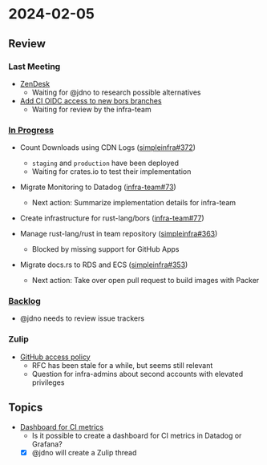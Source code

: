 # 2024-02-05

## Review

### Last Meeting

- [ZenDesk](https://rust-lang.zulipchat.com/#narrow/stream/242791-t-infra/topic/ZenDesk)
    - Waiting for @jdno to research possible alternatives
- [Add CI OIDC access to new bors branches](https://github.com/rust-lang/simpleinfra/pull/355)
    - Waiting for review by the infra-team

### [In Progress](https://github.com/orgs/rust-lang/projects/24/views/1)

- Count Downloads using CDN Logs ([simpleinfra#372](https://github.com/rust-lang/simpleinfra/issues/372))
    - `staging` and `production` have been deployed
    - Waiting for crates.io to test their implementation

- Migrate Monitoring to Datadog ([infra-team#73](https://github.com/rust-lang/infra-team/issues/73))
    - Next action: Summarize implementation details for infra-team

- Create infrastructure for rust-lang/bors ([infra-team#77](https://github.com/rust-lang/infra-team/issues/77))

- Manage rust-lang/rust in team repository ([simpleinfra#363](https://github.com/rust-lang/simpleinfra/issues/363))
    - Blocked by missing support for GitHub Apps

- Migrate docs.rs to RDS and ECS ([simpleinfra#353](https://github.com/rust-lang/simpleinfra/issues/353))
    - Next action: Take over open pull request to build images with Packer

### [Backlog](https://github.com/orgs/rust-lang/projects/24/views/1)

- @jdno needs to review issue trackers

### Zulip

- [GitHub access policy](https://rust-lang.zulipchat.com/#narrow/stream/242791-t-infra/topic/GitHub.20access.20policy)
    - RFC has been stale for a while, but seems still relevant
    - Question for infra-admins about second accounts with elevated privileges

## Topics

- [Dashboard for CI metrics](https://rust-lang.zulipchat.com/#narrow/stream/242791-t-infra/topic/Dashboard.20for.20CI.20metrics)
    - Is it possible to create a dashboard for CI metrics in Datadog or Grafana?
    - [x] @jdno will create a Zulip thread
